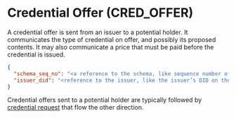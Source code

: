 # Credential Offer (CRED_OFFER)

A credential offer is sent from an issuer to a potential holder. It
communicates the type of credential on offer, and possibly its proposed
contents. It may also communicate a price that must be paid before the
credential is issued.

```json
{
  "schema_seq_no": "<a reference to the schema, like sequence number of schema on the ledger>",
  "issuer_did": "<reference to the issuer, like the issuer’s DID on the ledger>"
}
```

Credential offers sent to a potential holder are typically followed by
[credential request](cred-request.md) that flow the other direction.
